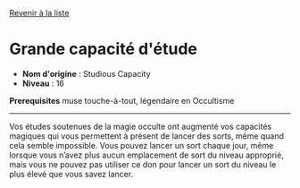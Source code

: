 [Revenir à la liste](list.md)

# Grande capacité d'étude

 * **Nom d'origine** : Studious Capacity
 * **Niveau** : 16


<p><strong>Prerequisites</strong> muse touche-à-tout, légendaire en Occultisme</p>
<hr>
<p>Vos études soutenues de la magie occulte ont augmenté vos capacités magiques qui vous permettent à présent de lancer des sorts, même quand cela semble impossible. Vous pouvez lancer un sort chaque jour, même lorsque vous n’avez plus aucun emplacement de sort du niveau approprié, mais vous ne pouvez pas utiliser ce don pour lancer un sort du niveau le plus élevé que vous savez lancer.</p>